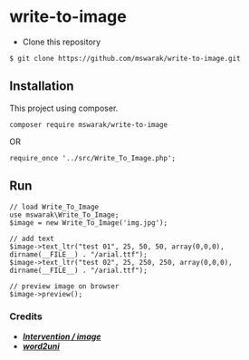 # write-to-image
- Clone this repository
```
$ git clone https://github.com/mswarak/write-to-image.git
```

## Installation
This project using composer.
```
composer require mswarak/write-to-image
```

OR

```
require_once '../src/Write_To_Image.php';
```

## Run
```
// load Write_To_Image
use mswarak\Write_To_Image;
$image = new Write_To_Image('img.jpg');

// add text
$image->text_ltr("test 01", 25, 50, 50, array(0,0,0), dirname(__FILE__) . "/arial.ttf");
$image->text_ltr("test 02", 25, 250, 250, array(0,0,0), dirname(__FILE__) . "/arial.ttf");

// preview image on browser
$image->preview();
```

### Credits
- [***Intervention / image***](https://github.com/Intervention/image)
- [***word2uni***](https://github.com/Null78/word2uni/blob/main/word2uni.php)
